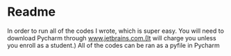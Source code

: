 # Readme
In order to run all of the codes I wrote, which is super easy. 
You will need to download Pycharm through www.jetbrains.com.(It will charge you unless you enroll as a student.)
All of the codes can be ran as a pyfile in Pycharm
